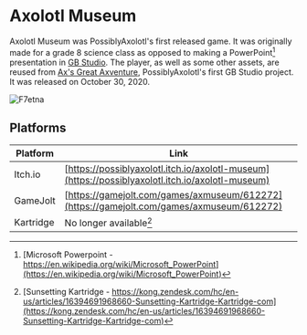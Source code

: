 # Axolotl Museum

Axolotl Museum was PossiblyAxolotl's first released game. It was originally made for a grade 8 science class as opposed to making a PowerPoint[^1] presentation in [GB Studio](https://www.gbstudio.dev/). The player, as well as some other assets, are reused from [Ax's Great Axventure](/axventure), PossiblyAxolotl's first GB Studio project. It was released on October 30, 2020.

![F7etna](https://github.com/PossiblyAxolotl/PossiblyAxolotl-Wiki/assets/76883695/1c62131a-28cd-4b3f-82b9-fbad026d6301)

## Platforms

|Platform|Link|
|--------|----|
|Itch.io|[https://possiblyaxolotl.itch.io/axolotl-museum](https://possiblyaxolotl.itch.io/axolotl-museum)|
|GameJolt|[https://gamejolt.com/games/axmuseum/612272](https://gamejolt.com/games/axmuseum/612272)|
|Kartridge|No longer available[^2]|

[^1]: [Microsoft Powerpoint - https://en.wikipedia.org/wiki/Microsoft_PowerPoint](https://en.wikipedia.org/wiki/Microsoft_PowerPoint)
[^2]: [Sunsetting Kartridge - https://kong.zendesk.com/hc/en-us/articles/16394691968660-Sunsetting-Kartridge-Kartridge-com](https://kong.zendesk.com/hc/en-us/articles/16394691968660-Sunsetting-Kartridge-Kartridge-com)
